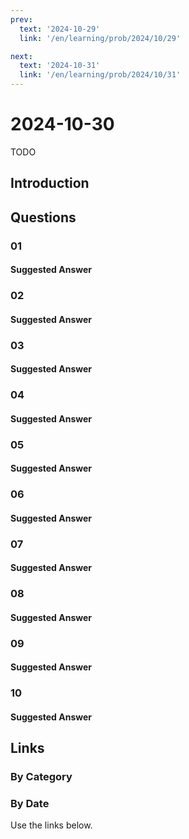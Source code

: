 ```yaml
---
prev:
  text: '2024-10-29'
  link: '/en/learning/prob/2024/10/29'

next:
  text: '2024-10-31'
  link: '/en/learning/prob/2024/10/31'
---
```


# 2024-10-30

TODO

<Badge type="danger" text="Bid"/>

## Introduction

## Questions

### 01

#### Suggested Answer

### 02

#### Suggested Answer

### 03

#### Suggested Answer

### 04

#### Suggested Answer

### 05

#### Suggested Answer

### 06

#### Suggested Answer

### 07

#### Suggested Answer

### 08

#### Suggested Answer

### 09

#### Suggested Answer

### 10

#### Suggested Answer

## Links

[<Badge type="tip" text="Go to Practice"/>](/en/practice/prob/2024/10/30)

### By Category

[<Badge type="tip" text="<--"/>](/en/learning/prob/2024/10/27)
[<Badge type="tip" text="Calendar"/>](/en/learning/calendar/2024/10)
[<Badge type="info" text="-->"/>](/en/learning/prob/2024/10/30#links)

### By Date

Use the links below.